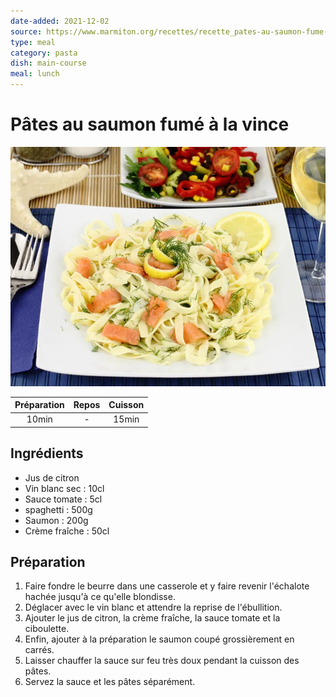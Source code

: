 ```yaml
---
date-added: 2021-12-02
source: https://www.marmiton.org/recettes/recette_pates-au-saumon-fume-a-la-vince_37466.aspx
type: meal
category: pasta
dish: main-course
meal: lunch
---
```


# Pâtes au saumon fumé à la vince

![](images/Pâtes%20au%20saumon%20fumé%20à%20la%20vince.jpg)

| Préparation | Repos | Cuisson |
|:-----------:|:-----:|:-------:|
|    10min    |   -   |  15min  |

## Ingrédients

- Jus de citron
- Vin blanc sec : 10cl
- Sauce tomate : 5cl
- spaghetti : 500g
- Saumon : 200g
- Crème fraîche : 50cl

## Préparation

1. Faire fondre le beurre dans une casserole et y faire revenir l'échalote hachée jusqu'à ce qu'elle blondisse.
2. Déglacer avec le vin blanc et attendre la reprise de l'ébullition.
3. Ajouter le jus de citron, la crème fraîche, la sauce tomate et la ciboulette.
4. Enfin, ajouter à la préparation le saumon coupé grossièrement en carrés.
5. Laisser chauffer la sauce sur feu très doux pendant la cuisson des pâtes.
6. Servez la sauce et les pâtes séparément.
